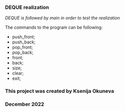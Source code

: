 ### DEQUE realization

*DEQUE is followed by main in order to test the realization*

The commands to the program can be following: 

* push_front;
* push_back;
* pop_front;
* pop_back;
* front;
* back;
* size;
* clear;
* exit;

### This project was created by Ksenija Okuneva 
### December 2022

